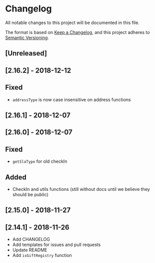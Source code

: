 # Changelog

All notable changes to this project will be documented in this file.

The format is based on [Keep a Changelog](https://keepachangelog.com/en/1.0.0/),
and this project adheres to [Semantic Versioning](https://semver.org/spec/v2.0.0.html).

## [Unreleased]

## [2.16.2] - 2018-12-12

## Fixed
- `addressType` is now case insensitive on address functions

## [2.16.1] - 2018-12-07

## [2.16.0] - 2018-12-07

## Fixed
- `getSlaType` for old checkIn

## Added
- CheckIn and utils functions (still without docs until we believe they should be public)

## [2.15.0] - 2018-11-27

## [2.14.1] - 2018-11-26

- Add CHANGELOG
- Add templates for issues and pull requests
- Update README
- Add `isGiftRegistry` function

